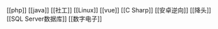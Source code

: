
[[php]]
[[java]]
[[社工]]
[[Linux]]
[[vue]]
[[C Sharp]]
[[安卓逆向]]
[[降头]]
[[SQL Server数据库]]
[[数字电子]]






